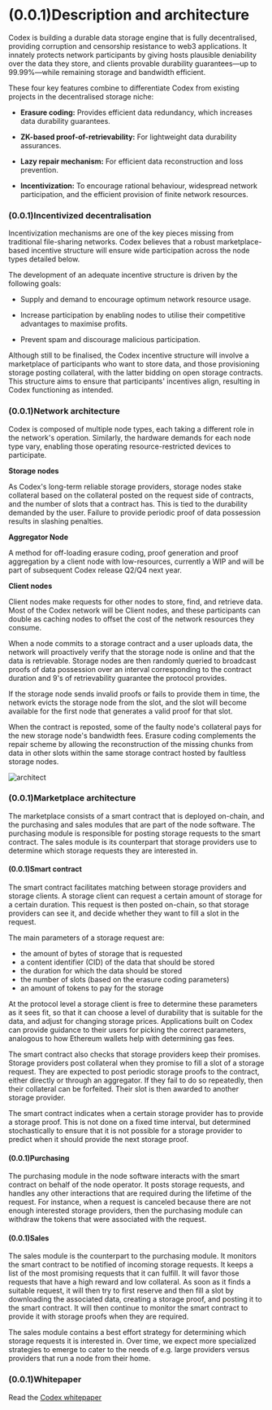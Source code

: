 # (0.0.1)Description and architecture

Codex is building a durable data storage engine that is fully decentralised, providing corruption and censorship resistance to web3 applications. It innately protects network participants by giving hosts plausible deniability over the data they store, and clients provable durability guarantees—up to 99.99%—while remaining storage and bandwidth efficient.

These four key features combine to differentiate Codex from existing projects in the decentralised storage niche:

- **Erasure coding:** Provides efficient data redundancy, which increases data durability guarantees.

- **ZK-based proof-of-retrievability:** For lightweight data durability assurances.

- **Lazy repair mechanism:** For efficient data reconstruction and loss prevention.

- **Incentivization:**  To encourage rational behaviour, widespread network participation, and the efficient provision of finite network resources.


### (0.0.1)Incentivized decentralisation

Incentivization mechanisms are one of the key pieces missing from traditional file-sharing networks. Codex believes that a robust marketplace-based incentive structure will ensure wide participation across the node types detailed below.

The development of an adequate incentive structure is driven by the following goals: 

- Supply and demand to encourage optimum network resource usage.

- Increase participation by enabling nodes to utilise their competitive advantages to maximise profits.

- Prevent spam and discourage malicious participation. 

Although still to be finalised, the Codex incentive structure will involve a marketplace of participants who want to store data, and those provisioning storage posting collateral, with the latter bidding on open storage contracts. This structure aims to ensure that participants' incentives align, resulting in Codex functioning as intended.


### (0.0.1)Network architecture

Codex is composed of multiple node types, each taking a different role in the network's operation. Similarly, the hardware demands for each node type vary, enabling those operating resource-restricted devices to participate.

**Storage nodes**

As Codex's long-term reliable storage providers, storage nodes stake collateral based on the collateral posted on the request side of contracts, and the number of slots that a contract has. This is tied to the durability demanded by the user. Failure to provide periodic proof of data possession results in slashing penalties.

**Aggregator Node**

A method for off-loading erasure coding, proof generation and proof aggregation by a client node with low-resources, currently a WIP and will be part of subsequent Codex release Q2/Q4 next year.

**Client nodes**

Client nodes make requests for other nodes to store, find, and retrieve data. Most of the Codex network will be Client nodes, and these participants can double as caching nodes to offset the cost of the network resources they consume. 

When a node commits to a storage contract and a user uploads data, the network will proactively verify that the storage node is online and that the data is retrievable. Storage nodes are then randomly queried to broadcast proofs of data possession over an interval corresponding to the contract duration and 9's of retrievability guarantee the protocol provides.

If the storage node sends invalid proofs or fails to provide them in time, the network evicts the storage node from the slot, and the slot will become available for the first node that generates a valid proof for that slot. 

When the contract is reposted, some of the faulty node's collateral pays for the new storage node's bandwidth fees. Erasure coding complements the repair scheme by allowing the reconstruction of the missing chunks from data in other slots within the same storage contract hosted by faultless storage nodes.


![architect](/public/learn/architecture.png)

### (0.0.1)Marketplace architecture ###

The marketplace consists of a smart contract that is deployed on-chain, and the
purchasing and sales modules that are part of the node software. The purchasing
module is responsible for posting storage requests to the smart contract. The
sales module is its counterpart that storage providers use to determine which
storage requests they are interested in.

#### (0.0.1)Smart contract ####

The smart contract facilitates matching between storage providers and storage
clients. A storage client can request a certain amount of storage for a certain
duration. This request is then posted on-chain, so that storage providers can
see it, and decide whether they want to fill a slot in the request.

The main parameters of a storage request are:
- the amount of bytes of storage that is requested
- a content identifier (CID) of the data that should be stored
- the duration for which the data should be stored
- the number of slots (based on the erasure coding parameters)
- an amount of tokens to pay for the storage

At the protocol level a storage client is free to determine these parameters as
it sees fit, so that it can choose a level of durability that is suitable for
the data, and adjust for changing storage prices. Applications built on Codex
can provide guidance to their users for picking the correct parameters,
analogous to how Ethereum wallets help with determining gas fees.

The smart contract also checks that storage providers keep their promises.
Storage providers post collateral when they promise to fill a slot of a storage
request. They are expected to post periodic storage proofs to the contract,
either directly or through an aggregator. If they fail to do so repeatedly, then
their collateral can be forfeited. Their slot is then awarded to another storage
provider.

The smart contract indicates when a certain storage provider has to provide a
storage proof. This is not done on a fixed time interval, but determined
stochastically to ensure that it is not possible for a storage provider to
predict when it should provide the next storage proof.

#### (0.0.1)Purchasing ####

The purchasing module in the node software interacts with the smart contract on
behalf of the node operator. It posts storage requests, and handles any other
interactions that are required during the lifetime of the request. For instance,
when a request is canceled because there are not enough interested storage
providers, then the purchasing module can withdraw the tokens that were
associated with the request.

#### (0.0.1)Sales ####

The sales module is the counterpart to the purchasing module. It monitors the smart
contract to be notified of incoming storage requests. It keeps a list of the
most promising requests that it can fulfill. It will favor those requests that
have a high reward and low collateral. As soon as it finds a suitable request,
it will then try to first reserve and then fill a slot by downloading the
associated data, creating a storage proof, and posting it to the smart contract.
It will then continue to monitor the smart contract to provide it with storage
proofs when they are required.

The sales module contains a best effort strategy for determining which storage
requests it is interested in. Over time, we expect more specialized strategies
to emerge to cater to the needs of e.g. large providers versus providers that
run a node from their home.

### (0.0.1)Whitepaper ###

Read the [Codex whitepaper](./whitepaper)
